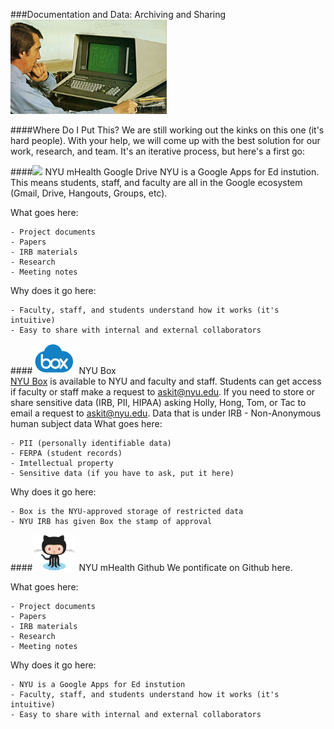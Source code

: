 ###Documentation and Data: Archiving and Sharing 
<img src="/Images/computer.png" width="250">  

####Where Do I Put This?
We are still working out the kinks on this one (it's hard people). With your help, we will come up with the best solution for our work, research, and team. It's an iterative process, but here's a first go:

####<img src="/Images/Google-Drive-Icon.ico" width="70">  NYU mHealth Google Drive
NYU is a Google Apps for Ed instution. This means students, staff, and faculty are all in the Google ecosystem (Gmail, Drive, Hangouts, Groups, etc).

What goes here:

    - Project documents  
    - Papers  
    - IRB materials  
    - Research  
    - Meeting notes
    
Why does it go here:

    - Faculty, staff, and students understand how it works (it's intuitive)
    - Easy to share with internal and external collaborators

####<img src="/Images/Box-logo.jpg" width="70">  NYU Box  
[NYU Box](https://www.nyu.edu/life/resources-and-services/information-technology/websites-storage-and-sharing/nyu-box.html) is available to NYU and faculty and staff. Students can get access if faculty or staff make a request to askit@nyu.edu. If you need to store or share sensitive data (IRB, PII, HIPAA) asking Holly, Hong, Tom, or Tac to email a request to askit@nyu.edu. 
Data that is under IRB - Non-Anonymous human subject data
What goes here:

    - PII (personally identifiable data)
    - FERPA (student records)  
    - Imtellectual property
    - Sensitive data (if you have to ask, put it here)
    
Why does it go here:

    - Box is the NYU-approved storage of restricted data
    - NYU IRB has given Box the stamp of approval

####<img src="/Images/Octocat.png" width="70">  NYU mHealth Github
We pontificate on Github here.

What goes here:

    - Project documents  
    - Papers  
    - IRB materials  
    - Research  
    - Meeting notes
    
Why does it go here:

    - NYU is a Google Apps for Ed instution
    - Faculty, staff, and students understand how it works (it's intuitive)
    - Easy to share with internal and external collaborators
